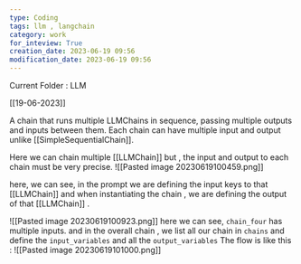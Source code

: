 ```yaml
---
type: Coding  
tags: llm , langchain
category: work
for_inteview: True
creation_date: 2023-06-19 09:56
modification_date: 2023-06-19 09:56
---
```


  
Current Folder : LLM




[[19-06-2023]]

A chain that runs multiple LLMChains in sequence, passing multiple outputs and inputs between them. Each chain can have multiple input and output unlike [[SimpleSequentialChain]]. 


Here we can chain multiple [[LLMChain]] but , the input and output to each chain must be very precise. 
![[Pasted image 20230619100459.png]]

here, we can see, in the prompt we are defining the input keys to that [[LLMChain]] and when instantiating the chain , we are defining the output of that [[LLMChain]] . 


![[Pasted image 20230619100923.png]]
here we can see, `chain_four` has multiple inputs. and in the overall chain , we list all our chain in `chains` and define the `input_variables` and all the `output_variables`
The flow is like this : 
![[Pasted image 20230619101000.png]]

